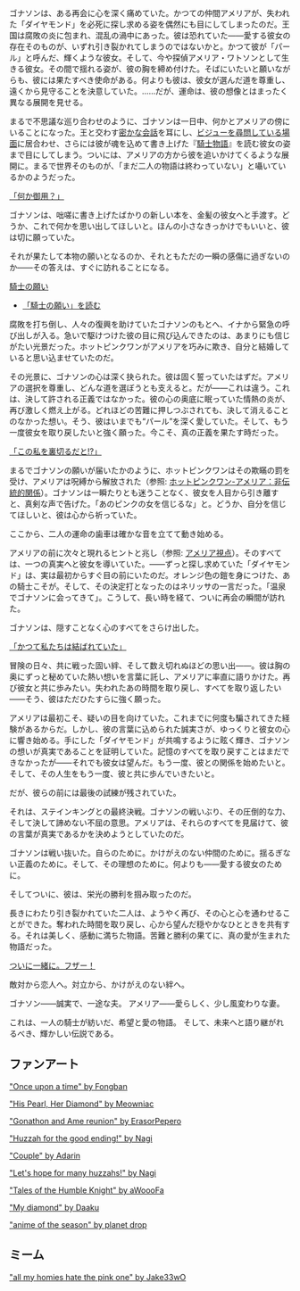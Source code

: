 <!-- title: 騎士の願い -->

<!-- relationship: Marriage -->

ゴナソンは、ある再会に心を深く痛めていた。かつての仲間アメリアが、失われた「ダイヤモンド」を必死に探し求める姿を偶然にも目にしてしまったのだ。王国は腐敗の炎に包まれ、混乱の渦中にあった。彼は恐れていた――愛する彼女の存在そのものが、いずれ引き裂かれてしまうのではないかと。かつて彼が「パール」と呼んだ、輝くような彼女。そして、今や探偵アメリア・ワトソンとして生きる彼女。その間で揺れる姿が、彼の胸を締め付けた。そばにいたいと願いながらも、彼には果たすべき使命がある。何よりも彼は、彼女が選んだ道を尊重し、遠くから見守ることを決意していた。……だが、運命は、彼の想像とはまったく異なる展開を見せる。

まるで不思議な巡り合わせのように、ゴナソンは一日中、何かとアメリアの傍にいることになった。王と交わす[密かな会話](https://www.youtube.com/live/WvRIdaH107U?feature=shared&t=1184)を耳にし、[ビジューを尋問している場面](https://www.youtube.com/live/WvRIdaH107U?feature=shared&t=1504)に居合わせ、さらには彼が魂を込めて書き上げた『[騎士物語](https://www.youtube.com/live/WvRIdaH107U?feature=shared&t=3315)』を読む彼女の姿まで目にしてしまう。ついには、アメリアの方から彼を追いかけてくるような展開に。まるで世界そのものが、「まだ二人の物語は終わっていない」と囁いているかのようだった。

[「何か御用？」](#embed:https://www.youtube.com/live/WvRIdaH107U?feature=shared&t=6574)

ゴナソンは、咄嗟に書き上げたばかりの新しい本を、金髪の彼女へと手渡す。どうか、これで何かを思い出してほしいと。ほんの小さなきっかけでもいいと、彼は切に願っていた。

それが果たして本物の願いとなるのか、それともただの一瞬の感傷に過ぎないのか――その答えは、すぐに訪れることになる。

[騎士の願い](#embed:https://www.youtube.com/live/WvRIdaH107U?feature=shared&t=9475)

- [「騎士の願い」を読む](#text:a-knights-wish)

腐敗を打ち倒し、人々の復興を助けていたゴナソンのもとへ、イナから緊急の呼び出しが入る。急いで駆けつけた彼の目に飛び込んできたのは、あまりにも信じがたい光景だった。ホットピンクワンがアメリアを巧みに欺き、自分と結婚していると思い込ませていたのだ。

その光景に、ゴナソンの心は深く抉られた。彼は固く誓っていたはずだ。アメリアの選択を尊重し、どんな道を選ぼうとも支えると。だが――これは違う。これは、決して許される正義ではなかった。彼の心の奥底に眠っていた情熱の炎が、再び激しく燃え上がる。どれほどの苦難に押しつぶされても、決して消えることのなかった想い。そう、彼はいまでも“パール”を深く愛していた。そして、もう一度彼女を取り戻したいと強く願った。今こそ、真の正義を果たす時だった。

[「この私を裏切るだと!?」](#embed:https://www.youtube.com/live/WvRIdaH107U?feature=shared&t=8758)

まるでゴナソンの願いが届いたかのように、ホットピンクワンはその欺瞞の罰を受け、アメリアは呪縛から解放された（参照: [ホットピンクワン-アメリア：非伝統的関係](#edge:ame-irys)）。ゴナソンは一瞬たりとも迷うことなく、彼女を人目から引き離すと、真剣な声で告げた。「あのピンクの女を信じるな」と。どうか、自分を信じてほしいと、彼は心から祈っていた。

ここから、二人の運命の歯車は確かな音を立てて動き始める。

アメリアの前に次々と現れるヒントと兆し（参照: [アメリア視点](#node:ame)）。そのすべては、一つの真実へと彼女を導いていた。――ずっと探し求めていた「ダイヤモンド」は、実は最初からすぐ目の前にいたのだ。オレンジ色の鎧を身につけた、あの騎士こそが。そして、その決定打となったのはネリッサの一言だった。「温泉でゴナソンに会ってきて」。こうして、長い時を経て、ついに再会の瞬間が訪れた。

ゴナソンは、隠すことなく心のすべてをさらけ出した。

[「かつて私たちは結ばれていた」](#embed:https://www.youtube.com/live/mxOT9QEg5dI?feature=shared&t=10312)

冒険の日々、共に戦った固い絆、そして数え切れぬほどの思い出――。彼は胸の奥にずっと秘めていた熱い想いを言葉に託し、アメリアに率直に語りかけた。再び彼女と共に歩みたい。失われたあの時間を取り戻し、すべてを取り返したい――そう、彼はただひたすらに強く願った。

アメリアは最初こそ、疑いの目を向けていた。これまでに何度も騙されてきた経験があるからだ。しかし、彼の言葉に込められた誠実さが、ゆっくりと彼女の心に響き始める。手にした「ダイヤモンド」が共鳴するように眩く輝き、ゴナソンの想いが真実であることを証明していた。記憶のすべてを取り戻すことはまだできなかったが――それでも彼女は望んだ。もう一度、彼との関係を始めたいと。そして、その人生をもう一度、彼と共に歩んでいきたいと。

だが、彼らの前には最後の試練が残されていた。

それは、ステインキングとの最終決戦。ゴナソンの戦いぶり、その圧倒的な力、そして決して諦めない不屈の意思。アメリアは、それらのすべてを見届けて、彼の言葉が真実であるかを決めようとしていたのだ。

ゴナソンは戦い抜いた。自らのために。かけがえのない仲間のために。揺るぎない正義のために。そして、その理想のために。何よりも――愛する彼女のために。

そしてついに、彼は、栄光の勝利を掴み取ったのだ。

長きにわたり引き裂かれていた二人は、ようやく再び、その心と心を通わせることができた。奪われた時間を取り戻し、心から望んだ穏やかなひとときを共有する。それは美しく、感動に満ちた物語。苦難と勝利の果てに、真の愛が生まれた物語だった。

[ついに一緒に。フザー！](#embed:https://www.youtube.com/live/WvRIdaH107U?feature=shared&t=12776)

敵対から恋人へ。対立から、かけがえのない絆へ。

ゴナソン――誠実で、一途な夫。
アメリア――愛らしく、少し風変わりな妻。

これは、一人の騎士が紡いだ、希望と愛の物語。
そして、未来へと語り継がれるべき、輝かしい伝説である。

## ファンアート

["Once upon a time" by Fongban](https://x.com/Fongban_/status/1832841781727383603)

["His Pearl, Her Diamond" by Meowniac](https://x.com/RayyRamson/status/1832709727857627345)

["Gonathon and Ame reunion" by ErasorPepero](https://x.com/erasopepero232/status/1832763779790323948)

["Huzzah for the good ending!" by Nagi](https://x.com/Nagi_Nyaaa/status/1832736395368321060)

["Couple" by Adarin](https://x.com/AdarinSinner/status/1848429109103505750)

["Let's hope for many huzzahs!" by Nagi](https://x.com/Nagi_Nyaaa/status/1832509636995649711)

["Tales of the Humble Knight" by aWoooFa](https://x.com/Awooofa/status/1832887528569143750)

["My diamond" by Daaku](https://x.com/koizumi_arata/status/1832692703676535254)

["anime of the season" by planet drop](https://x.com/planetdropper/status/1835857705371570561)

## ミーム

["all my homies hate the pink one" by Jake33wO](https://x.com/jake33w0/status/1832813698081014144)

<!-- nerissa, liz, ina, shiori, irys, bijou, calli -->
